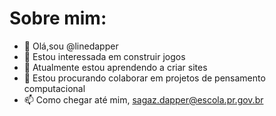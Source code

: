 # Sobre mim:


- 👋 Olá,sou @linedapper
- 👀 Estou interessada em construir jogos
- 🌱 Atualmente estou aprendendo a criar sites
- 💞️ Estou procurando colaborar em projetos de pensamento computacional
- 📫 Como chegar até mim, sagaz.dapper@escola.pr.gov.br


<!---
linedapper/linedapper is a ✨ special ✨ repository because its `README.md` (this file) appears on your GitHub profile.
You can click the Preview link to take a look at your changes.
--->
